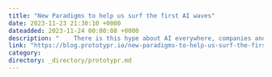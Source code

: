 ```yaml
---
title: "New Paradigms to help us surf the first AI waves"
date: 2023-11-23 21:30:10 +0000
dateadded: 2023-11-24 00:00:08 +0000
description: "    There is this hype about AI everywhere, companies and individuals are constantly trying to catch up with this technology, always in…  Continue reading on Prototypr »  "
link: "https://blog.prototypr.io/new-paradigms-to-help-us-surf-the-first-ai-waves-2830c3f09817?source=rss----eb297ea1161a---4"
category:
directory: _directory/prototypr.md
---
```

